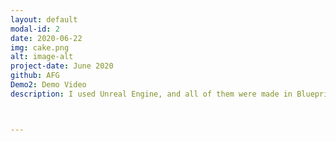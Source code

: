 ```yaml
---
layout: default
modal-id: 2
date: 2020-06-22
img: cake.png
alt: image-alt
project-date: June 2020
github: AFG
Demo2: Demo Video
description: I used Unreal Engine, and all of them were made in Blueprint except for important abilities and functions for quick production. C++ Sourse is save in my github. You can watch the Demo Video.



---
```

